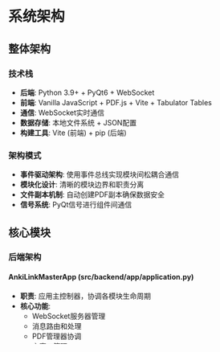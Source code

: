 # 系统架构

## 整体架构

### 技术栈
- **后端**: Python 3.9+ + PyQt6 + WebSocket
- **前端**: Vanilla JavaScript + PDF.js + Vite + Tabulator Tables
- **通信**: WebSocket实时通信
- **数据存储**: 本地文件系统 + JSON配置
- **构建工具**: Vite (前端) + pip (后端)

### 架构模式
- **事件驱动架构**: 使用事件总线实现模块间松耦合通信
- **模块化设计**: 清晰的模块边界和职责分离
- **文件副本机制**: 自动创建PDF副本确保数据安全
- **信号系统**: PyQt信号进行组件间通信

## 核心模块

### 后端架构

#### AnkiLinkMasterApp (src/backend/app/application.py)
- **职责**: 应用主控制器，协调各模块生命周期
- **核心功能**:
  - WebSocket服务器管理
  - 消息路由和处理
  - PDF管理器协调
  - 主窗口管理

#### PDFManager (src/backend/pdf_manager/manager.py)
- **职责**: PDF文件的核心管理逻辑
- **核心功能**:
  - 文件添加/删除操作
  - 文件副本管理
  - 元数据提取
  - 文件列表维护
  - 批量操作支持

#### WebSocketServer (src/backend/websocket/server.py)
- **职责**: WebSocket通信管理
- **核心功能**:
  - 连接管理
  - 消息收发
  - 客户端状态跟踪
  - 广播功能

### 前端架构

#### PDFHomeApp (src/frontend/pdf-home/index.js)
- **职责**: 前端应用主控制器
- **核心功能**:
  - 模块初始化协调
  - 事件总线管理
  - WebSocket连接管理
  - UI组件协调

#### PDFManager (src/frontend/common/pdf/pdf-manager.js)
- **职责**: 前端PDF管理器
- **核心功能**:
  - WebSocket消息处理
  - PDF列表状态管理
  - 批量操作协调
  - 事件路由

#### WSClient (src/frontend/common/ws/ws-client.js)
- **职责**: WebSocket客户端管理
- **核心功能**:
  - 连接建立和维护
  - 消息队列管理
  - 自动重连机制
  - 消息路由

#### EventBus (src/frontend/common/event/event-bus.js)
- **职责**: 前端事件总线
- **核心功能**:
  - 事件发布订阅
  - 事件验证
  - 内存泄漏防护
  - 调试日志

## 数据流架构

### 文件添加流程
```
用户操作 → 前端事件 → WebSocket消息 → 后端处理 → 文件副本创建 → 元数据提取 → 数据库更新 → 广播更新 → 前端更新
```

### 文件删除流程
```
用户操作 → 前端事件 → WebSocket消息 → 后端处理 → 文件删除 → 数据库更新 → 广播更新 → 前端更新
```

## 关键设计决策

### 1. 事件驱动设计
- **原因**: 实现模块间松耦合，提高可维护性
- **实现**: 前端使用EventBus，后端使用PyQt信号
- **优势**: 便于功能扩展和测试

### 2. 文件副本机制
- **原因**: 保护原始文件，确保数据安全
- **实现**: 自动复制到data/pdfs目录
- **优势**: 防止意外修改原始文件

### 3. WebSocket通信
- **原因**: 实现实时双向通信
- **实现**: 自定义消息格式和错误处理
- **优势**: 实时更新用户界面

### 4. 模块化架构
- **原因**: 提高代码可维护性和可扩展性
- **实现**: 清晰的模块边界和接口定义
- **优势**: 便于团队协作和功能迭代

## 目录结构

```
anki-linkmaster-PDFJS/
├── src/
│   ├── backend/              # PyQt6后端应用
│   │   ├── app/              # 主应用逻辑
│   │   ├── pdf_manager/      # PDF文件管理
│   │   ├── websocket/        # WebSocket通信
│   │   └── ui/               # 用户界面
│   └── frontend/             # 前端应用
│       ├── pdf-home/         # PDF主页模块
│       ├── pdf-viewer/       # PDF阅读器模块
│       └── common/           # 共享组件
├── data/                     # 数据存储
│   ├── pdfs/                # PDF文件副本
│   ├── thumbnails/          # 缩略图
│   └── pdf_files.json       # 文件索引
├── docs/                     # 项目文档
└── tests/                    # 测试文件
```

## 性能考虑

### 前端优化
- **虚拟滚动**: 处理大数据集表格渲染
- **事件防抖**: 减少频繁操作的性能开销
- **内存管理**: 及时清理事件监听器

### 后端优化
- **异步处理**: 非阻塞的文件操作
- **连接池**: WebSocket连接管理
- **缓存机制**: 文件元数据缓存

## 扩展性设计

### 插件系统
- **模块接口**: 标准化的模块接口定义
- **事件扩展**: 可扩展的事件类型
- **配置系统**: 灵活的配置管理

### API设计
- **RESTful原则**: 清晰的API设计
- **版本控制**: API版本管理
- **向后兼容**: 确保升级平滑